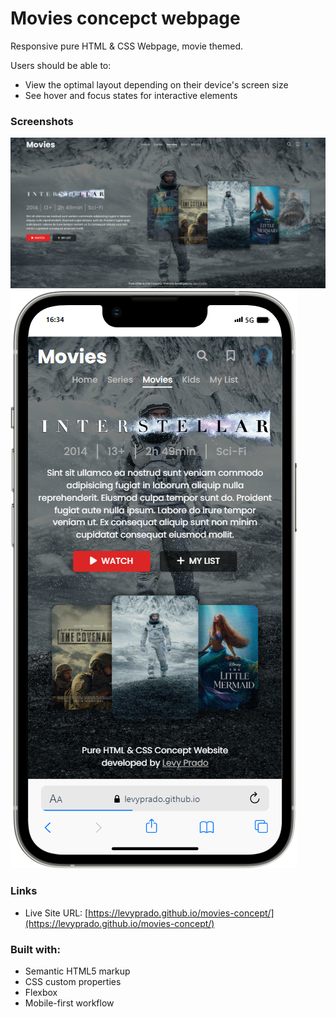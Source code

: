 # Movies concepct webpage

Responsive pure HTML & CSS Webpage, movie themed.

Users should be able to:

- View the optimal layout depending on their device's screen size
- See hover and focus states for interactive elements

### Screenshots

![](images/screenshot-desktop.png)
![](images/screenshot-mobile-new.png)

### Links

- Live Site URL: [https://levyprado.github.io/movies-concept/](https://levyprado.github.io/movies-concept/)

### Built with:

- Semantic HTML5 markup
- CSS custom properties
- Flexbox
- Mobile-first workflow
